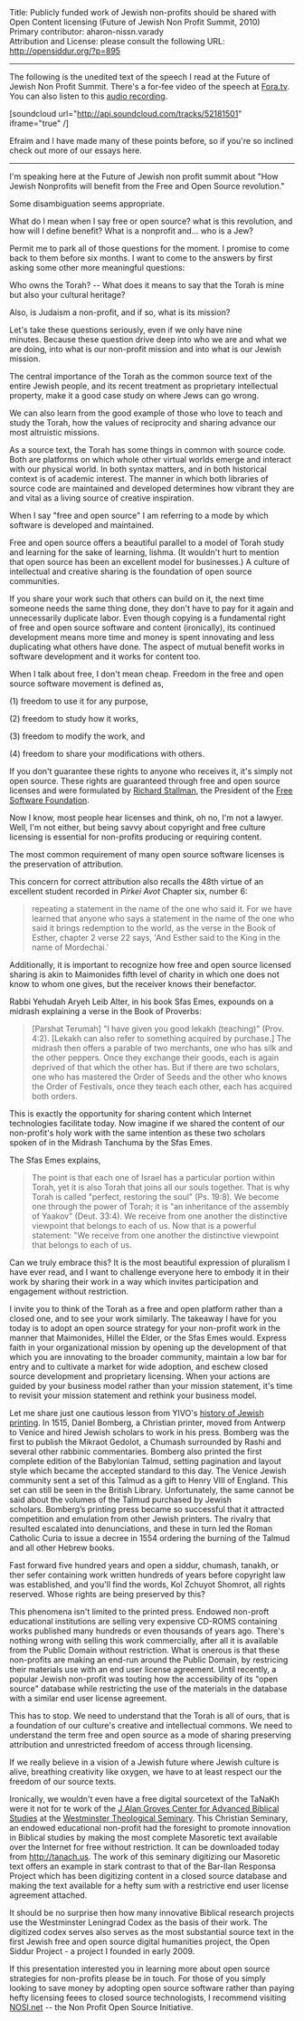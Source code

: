 <html>
<head></head>
<body>
Title: Publicly funded work of Jewish non-profits should be shared with Open Content licensing (Future of Jewish Non Profit Summit, 2010)<br />
Primary contributor: aharon-nissn.varady<br />
Attribution and License: please consult the following URL: <a href="http://opensiddur.org/?p=895">http://opensiddur.org/?p=895</a>
<p />
<hr />

The following is the unedited text of the speech I read at the Future of Jewish Non Profit Summit. There's a for-fee video of the speech at <a href="http://fora.tv/2010/07/27/How_Jewish_Nonprofits_Can_Benefit_from_Open_Source" target="_blank" rel="noopener noreferrer">Fora.tv</a>.  You can also listen to this <a class="download" href="https://opensiddur.org/wp-content/uploads/2010/08/Aharonium-at-FOJNP.ogg">audio recording</a>.

[soundcloud url="http://api.soundcloud.com/tracks/52181501" iframe="true" /]

Efraim and I have made many of these points before, so if you're so inclined check out more of our essays here.

<hr />

I'm speaking here at the Future of Jewish non profit summit about "How Jewish Nonprofits will benefit from the Free and Open Source revolution."

Some disambiguation seems appropriate.

What do I mean when I say free or open source? what is this revolution, and how will I define benefit? What is a nonprofit and... who is a Jew?

Permit me to park all of those questions for the moment. I promise to come back to them before six months.
I want to come to the answers by first asking some other more meaningful questions:

Who owns the Torah? -- What does it means to say that the Torah is mine but also your cultural heritage?

Also, is Judaism a non-profit, and if so, what is its mission?

Let's take these questions seriously, even if we only have nine minutes. Because these question drive deep into who we are and what we are doing, into what is our non-profit mission and into what is our Jewish mission.

The central importance of the Torah as the common source text of the entire Jewish people, and its recent treatment as proprietary intellectual property, make it a good case study on where Jews can go wrong.

We can also learn from the good example of those who love to teach and study the Torah, how the values of reciprocity and sharing advance our most altruistic missions.

As a source text, the Torah has some things in common with source code.
Both are platforms on which whole other virtual worlds emerge and interact with our physical world.
In both syntax matters, and in both historical context is of academic interest.
The manner in which both libraries of source code are maintained and developed determines how vibrant they are and vital as a living source of creative inspiration.

When I say "free and open source" I am referring to a mode by which software is developed and maintained.

Free and open source offers a beautiful parallel to a model of Torah study and learning for the sake of learning, lishma.
(It wouldn't hurt to mention that open source has been an excellent model for businesses.)
A culture of intellectual and creative sharing is the foundation of open source communities.

If you share your work such that others can build on it, the next time someone needs the same thing done, they don't have to pay for it again and unnecessarily duplicate labor.
Even though copying is a fundamental right of free and open source software and content (ironically), its continued development means more time and money is spent innovating and less duplicating what others have done.
The aspect of mutual benefit works in software development and it works for content too.

When I talk about free, I don't mean cheap. Freedom in the free and open source software movement is defined as,

(1) freedom to use it for any purpose,

(2) freedom to study how it works,

(3) freedom to modify the work, and

(4) freedom to share your modifications with others.

If you don't guarantee these rights to anyone who receives it, it's simply not open source.
These rights are guaranteed through free and open source licenses and were formulated by <a href="http://en.wikipedia.org/wiki/Richard_Stallman" target="_blank" rel="noopener noreferrer">Richard Stallman</a>, the President of the <a href="http://www.fsf.org/" target="_blank" rel="noopener noreferrer">Free Software Foundation</a>.

Now I know, most people hear licenses and think, oh no, I'm not a lawyer.
Well, I'm not either, but being savvy about copyright and free culture licensing is essential for non-profits producing or requiring content.

The most common requirement of many open source software licenses is the preservation of attribution.

This concern for correct attribution also recalls the 48th virtue of an excellent student recorded in <em>Pirkei Avot</em> Chapter six, number 6:

<blockquote>repeating a statement in the name of the one who said it. For we have learned that anyone who says a statement in the name of the one who said it brings redemption to the world, as the verse in the Book of Esther, chapter 2 verse 22 says, 'And Esther said to the King in the name of Mordechai.'</blockquote>

Additionally, it is important to recognize how free and open source licensed sharing is akin to Maimonides fifth level of charity in which one does not know to whom one gives, but the receiver knows their benefactor.

Rabbi Yehudah Aryeh Leib Alter, in his book Sfas Emes, expounds on a midrash explaining a verse in the Book of Proverbs:

<blockquote>[Parshat Terumah] "I have given you good lekakh (teaching)" (Prov. 4:2). [Lekakh can also refer to something acquired by purchase.] The midrash then offers a parable of two merchants, one who has silk and the other peppers. Once they exchange their goods, each is again deprived of that which the other has. But if there are two scholars, one who has mastered the Order of Seeds and the other who knows the Order of Festivals, once they teach each other, each has acquired both orders.</blockquote>

This is exactly the opportunity for sharing content which Internet technologies facilitate today.
Now imagine if we shared the content of our non-profit's holy work with the same intention as these two scholars spoken of in the Midrash Tanchuma by the Sfas Emes.

The Sfas Emes explains,

<blockquote>The point is that each one of Israel has a particular portion within Torah, yet it is also Torah that joins all our souls together. That is why Torah is called "perfect, restoring the soul" (Ps. 19:8). We become one through the power of Torah; it is "an inheritance of the assembly of Yaakov" (Deut. 33:4). We receive from one another the distinctive viewpoint that belongs to each of us.
Now that is a powerful statement: "We receive from one another the distinctive viewpoint that belongs to each of us.</blockquote>

Can we truly embrace this?
It is the most beautiful expression of pluralism I have ever read, and I want to challenge everyone here to embody it in their work by sharing their work in a way which invites participation and engagement without restriction.

I invite you to think of the Torah as a free and open platform rather than a closed one, and to see your work similarly.
The takeaway I have for you today is to adopt an open source strategy for your non-profit work in the manner that Maimonides, Hillel the Elder, or the Sfas Emes would.
Express faith in your organizational mission by opening up the development of that which you are innovating to the broader community, maintain a low bar for entry and to cultivate a market for wide adoption, and eschew closed source development and proprietary licensing.
When your actions are guided by your business model rather than your mission statement, it's time to revisit your mission statement and rethink your business model.

Let me share just one cautious lesson from YIVO's <a href="http://web.archive.org/web/20120222035557/http://www.yivoinstitute.org/exhibits/strashun/strashunprinting.htm" target="_blank" rel="noopener noreferrer">history of Jewish printing</a>. In 1515, Daniel Bomberg, a Christian printer, moved from Antwerp to Venice and hired Jewish scholars to work in his press. Bomberg was the first to publish the Mikraot Gedolot, a Chumash surrounded by Rashi and several other rabbinic commentaries. Bomberg also printed the first complete edition of the Babylonian Talmud, setting pagination and layout style which became the accepted standard to this day. The Venice Jewish community sent a set of this Talmud as a gift to Henry VIII of England. This set can still be seen in the British Library. Unfortunately, the same cannot be said about the volumes of the Talmud purchased by Jewish scholars. Bomberg’s printing press became so successful that it attracted competition and emulation from other Jewish printers. The rivalry that resulted escalated into denunciations, and these in turn led the Roman Catholic Curia to issue a decree in 1554 ordering the burning of the Talmud and all other Hebrew books.

Fast forward five hundred years and open a siddur, chumash, tanakh, or ther sefer containing work written hundreds of years before copyright law was established, and you'll find the words, Kol Zchuyot Shomrot, all rights reserved. Whose rights are being preserved by this?

This phenomena isn't limited to the printed press. Endowed non-proft educational institutions are selling very expensive CD-ROMS containing works published many hundreds or even thousands of years ago. There's nothing wrong with selling this work commercially, after all it is available from the Public Domain without restriction. What is onerous is that these non-profits are making an end-run around the Public Domain, by restricing their materials use with an end user license agreement. Until recently, a popular Jewish non-profit was touting how the accessibility of its "open source" database while restricting the use of the materials in the database with a similar end user license agreement.

This has to stop. We need to understand that the Torah is all of ours, that is a foundation of our culture's creative and intellectual commons. We need to understand the term free and open source as a mode of sharing preserving attribution and unrestricted freedom of access through licensing.

If we really believe in a vision of a Jewish future where Jewish culture is alive, breathing creativity like oxygen, we have to at least respect our the freedom of our source texts.

Ironically, we wouldn't even have a free digital sourcetext of the TaNaKh were it not for te work of the <a href="http://en.wikipedia.org/wiki/J._Alan_Groves" target="_blank" rel="noopener noreferrer">J Alan Groves Center for Advanced Biblical Studies</a> at the <a href="http://en.wikipedia.org/wiki/Westminster_Theological_Seminary" target="_blank" rel="noopener noreferrer">Westminster Theological Seminary</a>. This Christian Seminary, an endowed educational non-profit had the foresight to promote innovation in Biblical studies by making the most complete Masoretic text available over the Internet for free without restriction. It can be downloaded today from <a href="http://tanach.us" target="_blank" rel="noopener noreferrer">http://tanach.us</a>. The work of this seminary digitizing our Masoretic text offers an example in stark contrast to that of the Bar-Ilan Responsa Project which has been digitizing content in a closed source database and making the text available for a hefty sum with a restrictive end user license agreement attached.

It should be no surprise then how many innovative Biblical research projects use the Westminster Leningrad Codex as the basis of their work. The digitized codex serves also serves as the most substantial source text in the first Jewish free and open source digital humanities project, the Open Siddur Project - a project I founded in early 2009.

If this presentation interested you in learning more about open source strategies for non-profits please be in touch. For those of you simply looking to save money by adopting open source software rather than paying hefty licensing feees to closed source technologists, I recommend visiting <a href="http://nosi.net" target="_blank" rel="noopener noreferrer">NOSI.net</a> -- the Non Profit Open Source Initiative.
</body>
</html>